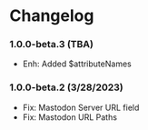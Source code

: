 Changelog
=========
### 1.0.0-beta.3 (TBA)
- Enh: Added $attributeNames

### 1.0.0-beta.2 (3/28/2023)
- Fix: Mastodon Server URL field
- Fix: Mastodon URL Paths
